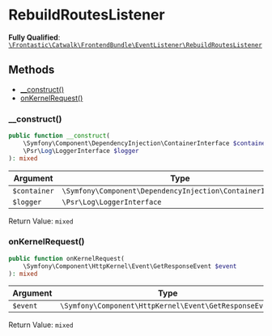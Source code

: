 #  RebuildRoutesListener

**Fully Qualified**: [`\Frontastic\Catwalk\FrontendBundle\EventListener\RebuildRoutesListener`](../../../../src/php/FrontendBundle/EventListener/RebuildRoutesListener.php)

## Methods

* [__construct()](#__construct)
* [onKernelRequest()](#onkernelrequest)

### __construct()

```php
public function __construct(
    \Symfony\Component\DependencyInjection\ContainerInterface $container,
    \Psr\Log\LoggerInterface $logger
): mixed
```

Argument|Type|Default|Description
--------|----|-------|-----------
`$container`|`\Symfony\Component\DependencyInjection\ContainerInterface`||
`$logger`|`\Psr\Log\LoggerInterface`||

Return Value: `mixed`

### onKernelRequest()

```php
public function onKernelRequest(
    \Symfony\Component\HttpKernel\Event\GetResponseEvent $event
): mixed
```

Argument|Type|Default|Description
--------|----|-------|-----------
`$event`|`\Symfony\Component\HttpKernel\Event\GetResponseEvent`||

Return Value: `mixed`

